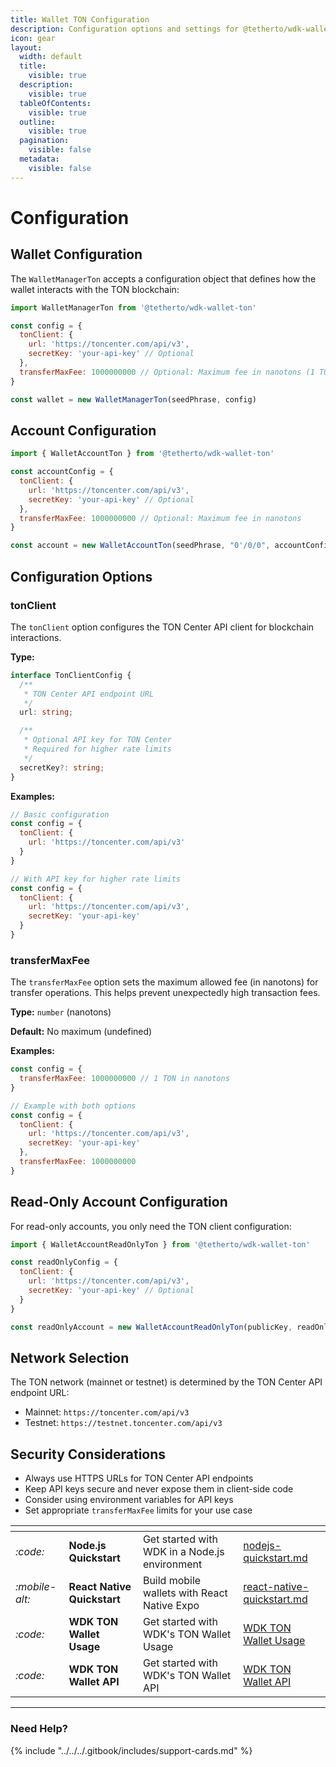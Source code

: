 ```yaml
---
title: Wallet TON Configuration
description: Configuration options and settings for @tetherto/wdk-wallet-ton
icon: gear
layout:
  width: default
  title:
    visible: true
  description:
    visible: true
  tableOfContents:
    visible: true
  outline:
    visible: true
  pagination:
    visible: false
  metadata:
    visible: false
---
```


# Configuration

## Wallet Configuration

The `WalletManagerTon` accepts a configuration object that defines how the wallet interacts with the TON blockchain:

```javascript
import WalletManagerTon from '@tetherto/wdk-wallet-ton'

const config = {
  tonClient: {
    url: 'https://toncenter.com/api/v3',
    secretKey: 'your-api-key' // Optional
  },
  transferMaxFee: 1000000000 // Optional: Maximum fee in nanotons (1 TON)
}

const wallet = new WalletManagerTon(seedPhrase, config)
```

## Account Configuration

```javascript
import { WalletAccountTon } from '@tetherto/wdk-wallet-ton'

const accountConfig = {
  tonClient: {
    url: 'https://toncenter.com/api/v3',
    secretKey: 'your-api-key' // Optional
  },
  transferMaxFee: 1000000000 // Optional: Maximum fee in nanotons
}

const account = new WalletAccountTon(seedPhrase, "0'/0/0", accountConfig)
```

## Configuration Options

### tonClient

The `tonClient` option configures the TON Center API client for blockchain interactions.

**Type:**
```typescript
interface TonClientConfig {
  /**
   * TON Center API endpoint URL
   */
  url: string;

  /**
   * Optional API key for TON Center
   * Required for higher rate limits
   */
  secretKey?: string;
}
```

**Examples:**
```javascript
// Basic configuration
const config = {
  tonClient: { 
    url: 'https://toncenter.com/api/v3'
  }
}

// With API key for higher rate limits
const config = {
  tonClient: {
    url: 'https://toncenter.com/api/v3',
    secretKey: 'your-api-key'
  }
}
```

### transferMaxFee

The `transferMaxFee` option sets the maximum allowed fee (in nanotons) for transfer operations. This helps prevent unexpectedly high transaction fees.

**Type:** `number` (nanotons)

**Default:** No maximum (undefined)

**Examples:**
```javascript
const config = {
  transferMaxFee: 1000000000 // 1 TON in nanotons
}

// Example with both options
const config = {
  tonClient: {
    url: 'https://toncenter.com/api/v3',
    secretKey: 'your-api-key'
  },
  transferMaxFee: 1000000000
}
```

## Read-Only Account Configuration

For read-only accounts, you only need the TON client configuration:

```javascript
import { WalletAccountReadOnlyTon } from '@tetherto/wdk-wallet-ton'

const readOnlyConfig = {
  tonClient: {
    url: 'https://toncenter.com/api/v3',
    secretKey: 'your-api-key' // Optional
  }
}

const readOnlyAccount = new WalletAccountReadOnlyTon(publicKey, readOnlyConfig)
```

## Network Selection

The TON network (mainnet or testnet) is determined by the TON Center API endpoint URL:

- Mainnet: `https://toncenter.com/api/v3`
- Testnet: `https://testnet.toncenter.com/api/v3`

## Security Considerations

- Always use HTTPS URLs for TON Center API endpoints
- Keep API keys secure and never expose them in client-side code
- Consider using environment variables for API keys
- Set appropriate `transferMaxFee` limits for your use case


<table data-card-size="large" data-view="cards">
	<thead>
		<tr>
			<th></th>
			<th></th>
			<th></th>
			<th data-hidden data-card-target data-type="content-ref"></th>
		</tr>
	</thead>
	<tbody>
		<tr>
			<td>
				<i class="fa-code">:code:</i>
			</td>
			<td>
				<strong>Node.js Quickstart</strong>
			</td>
			<td>Get started with WDK in a Node.js environment</td>
			<td>
				<a href="../../../start-building/nodejs-bare-quickstart.md">nodejs-quickstart.md</a>
			</td>
		</tr>
    <tr>
			<td>
				<i class="fa-mobile-alt">:mobile-alt:</i>
			</td>
			<td>
				<strong>React Native Quickstart</strong>
			</td>
			<td>Build mobile wallets with React Native Expo</td>
			<td>
				<a href="../../../start-building/react-native-quickstart.md">react-native-quickstart.md</a>
			</td>
		</tr>
    <tr>
			<td>
				<i class="fa-code">:code:</i>
			</td>
			<td>
				<strong>WDK TON Wallet Usage</strong>
			</td>
			<td>Get started with WDK's TON Wallet Usage</td>
			<td>
				<a href="./usage.md">WDK TON Wallet Usage</a>
			</td>
		</tr>
        <tr>
			<td>
				<i class="fa-code">:code:</i>
			</td>
			<td>
				<strong>WDK TON Wallet API</strong>
			</td>
			<td>Get started with WDK's TON Wallet API</td>
			<td>
				<a href="./api-reference.md">WDK TON Wallet API</a>
			</td>
		</tr>
	</tbody>
</table>

***

### Need Help?

{% include "../../../.gitbook/includes/support-cards.md" %}




